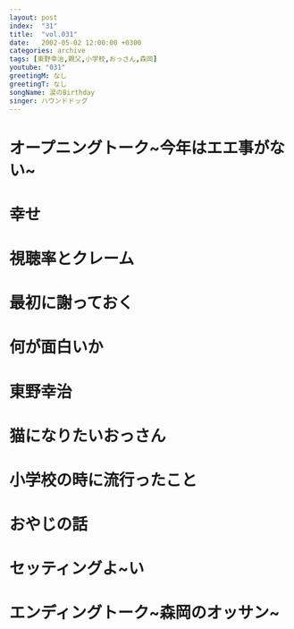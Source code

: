 ```yaml
---
layout: post
index:  "31"
title:  "vol.031"
date:   2002-05-02 12:00:00 +0300
categories: archive
tags: [東野幸治,親父,小学校,おっさん,森岡]
youtube: "031"
greetingM: なし
greetingT: なし
songName: 涙のBirthday
singer: ハウンドドッグ
---
```

# オープニングトーク~今年はエエ事がない~

# 幸せ

# 視聴率とクレーム

# 最初に謝っておく

# 何が面白いか

# 東野幸治

# 猫になりたいおっさん

# 小学校の時に流行ったこと

# おやじの話

# セッティングよ~い

# エンディングトーク~森岡のオッサン~
